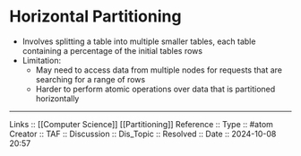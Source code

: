 # Horizontal Partitioning

- Involves splitting a table into multiple smaller tables, each table containing a percentage of the initial tables rows
- Limitation:
	- May need to access data from multiple nodes for requests that are searching for a range of rows
	- Harder to perform atomic operations over data that is partitioned horizontally

---
Links :: [[Computer Science]] [[Partitioning]]
Reference ::
Type :: #atom
Creator ::
TAF ::
Discussion ::
Dis_Topic :: 
Resolved ::
Date :: 2024-10-08 20:57
